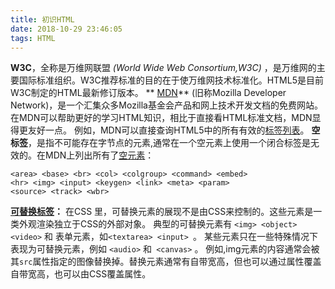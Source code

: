 ```yaml
---
title: 初识HTML
date: 2018-10-29 23:46:05
tags: HTML
---
```

**W3C**，全称是万维网联盟 _(World Wide Web Consortium,W3C)_ ，是万维网的主要国际标准组织。W3C推荐标准的目的在于使万维网技术标准化。HTML5是目前W3C制定的HTML最新修订版本。
** [MDN](https://developer.mozilla.org/zh-CN/)** (旧称Mozilla Developer Network)，是一个汇集众多Mozilla基金会产品和网上技术开发文档的免费网站。在MDN可以帮助更好的学习HTML知识，相比于直接看HTML标准文档，MDN显得更友好一点。
例如，MDN可以直接查询HTML5中的所有有效的[标签列表](https://developer.mozilla.org/zh-CN/docs/Web/Guide/HTML/HTML5/HTML5_element_list)。
<b>空标签</b>，是指不可能存在字节点的元素,通常在一个空元素上使用一个闭合标签是无效的。在MDN上列出所有了[空元素](https://developer.mozilla.org/zh-CN/docs/Glossary/%E7%A9%BA%E5%85%83%E7%B4%A0)： 
``` 
<area> <base> <br> <col> <colgroup> <command> <embed> 
<hr> <img> <input> <keygen> <link> <meta> <param>
<source> <track> <wbr>
```
**[可替换标签](https://developer.mozilla.org/zh-CN/docs/Web/CSS/Replaced_element)：**  在CSS 里，可替换元素的展现不是由CSS来控制的。这些元素是一类外观渲染独立于CSS的外部对象。
 典型的可替换元素有 ``` <img> <object> <video> ``` 和 表单元素，如```<textarea> <input> ```。 某些元素只在一些特殊情况下表现为可替换元素，例如 ```<audio>``` 和``` <canvas>``` 。
例如,img元素的内容通常会被其`src`属性指定的图像替换掉。替换元素通常有自带宽高，但也可以通过属性覆盖自带宽高，也可以由CSS覆盖属性。